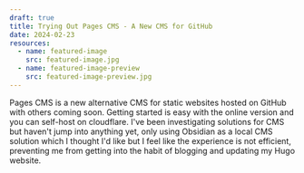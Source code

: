 ```yaml
---
draft: true
title: Trying Out Pages CMS - A New CMS for GitHub
date: 2024-02-23
resources:
  - name: featured-image
    src: featured-image.jpg
  - name: featured-image-preview
    src: featured-image-preview.jpg
---
```


Pages CMS is a new alternative CMS for static websites hosted on GitHub with others coming soon. Getting started is easy with the online version and you can self-host on cloudflare. I've been investigating solutions for CMS but haven't jump into anything yet, only using Obsidian as a local CMS solution which I thought I'd like but I feel like the experience is not efficient, preventing me from getting into the habit of blogging and updating my Hugo website.